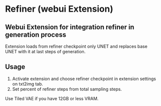 # Refiner (webui Extension)
## Webui Extension for integration refiner in generation process

Extension loads from refiner checkpoint only UNET and replaces base UNET with it at last steps of generation.

## Usage

1. Activate extension and choose refiner checkpoint in extension settings on txt2img tab.
2. Set percent of refiner steps from total sampling steps.

Use Tiled VAE if you have 12GB or less VRAM.
